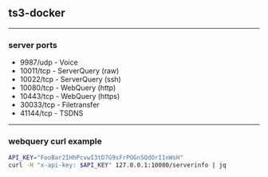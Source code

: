 ## ts3-docker

---

### server ports

- 9987/udp - Voice
- 10011/tcp - ServerQuery (raw)
- 10022/tcp - ServerQuery (ssh)
- 10080/tcp - WebQuery (http)
- 10443/tcp - WebQuery (https)
- 30033/tcp - Filetransfer
- 41144/tcp - TSDNS

---

### webquery curl example

```bash
API_KEY="FooBar2IHhPcvwI3tD7G9sFrPOGn5QdOrI1nWsH"
curl -H "x-api-key: $API_KEY" 127.0.0.1:10080/serverinfo | jq
```
